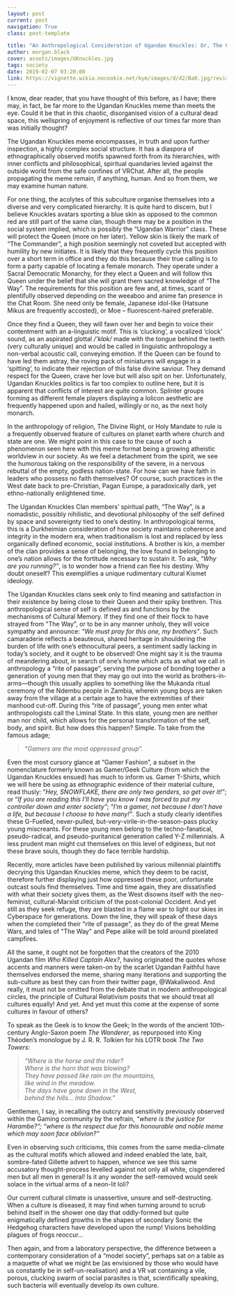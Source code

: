 ```yaml
---
layout: post
current: post
navigation: True
class: post-template

title: "An Anthropological Consideration of Ugandan Knuckles: Or, The Opiate for a Poisoned State"
author: morgan.black
cover: assets/images/UKnuckles.jpg
tags: society
date: 2019-02-07 03:20:00
link: https://vignette.wikia.nocookie.net/kym/images/d/d2/Ba0.jpg/revision/latest?cb=20180222212108&format=original
---
```


I know, dear reader, that you have thought of this before, as I have; there may, in fact, be far more to the Ugandan Knuckles meme than meets the eye. Could it be that in this chaotic, disorganised vision of a cultural dead space, this wellspring of enjoyment is reflective of our times far more than was initially thought?

The Ugandan Knuckles meme encompasses, in truth and upon further inspection, a highly complex social structure. It has a diaspora of ethnographically observed motifs spawned forth from its hierarchies, with inner conflicts and philosophical, spiritual quandaries levied against the outside world from the safe confines of VRChat. After all, the people propagating the meme remain, if anything, human. And so from them, we may examine human nature.

For one thing, the acolytes of this subculture organise themselves into a diverse and very complicated hierarchy. It is quite hard to discern, but I believe Knuckles avatars sporting a blue skin as opposed to the common red are still part of the same clan, though there may be a position in the social system implied, which is possibly the “Ugandan Warrior” class. These will protect the Queen (more on her later). Yellow skin is likely the mark of “The Commander”, a high position seemingly not coveted but accepted with humility by new initiates. It is likely that they frequently cycle this position over a short term in office and they do this because their true calling is to form a party capable of locating a female monarch.
They operate under a Sacral Democratic Monarchy, for they elect a Queen and will follow this Queen under the belief that she will grant them sacred knowledge of “The Way”. The requirements for this position are few and, at times, scant or plentifully observed depending on the weeaboo and anime fan presence in the Chat Room. She need only be female, Japanese idol-like (Hatsune Mikus are frequently accosted), or Moe – fluorescent-haired preferable.

Once they find a Queen, they will fawn over her and begin to voice their contentment with an a-linguistic motif. This is ‘clucking’, a vocalized ‘clock’ sound, as an aspirated glottal <em>/'klɒk/</em> made with the tongue behind the teeth (very culturally unique) and would be called in linguistic anthropology a non-verbal acoustic call, conveying emotion. If the Queen can be found to have led them astray, the roving pack of miniatures will engage in a ‘spitting’, to indicate their rejection of this false divine saviour. They demand respect for the Queen, crave her love but will also spit on her.
Unfortunately, Ugandan Knuckles politics is far too complex to outline here, but it is apparent that conflicts of interest are quite common. Splinter groups forming as different female players displaying a lolicon aesthetic are frequently happened upon and hailed, willingly or no, as the next holy monarch.

In the anthropology of religion, The Divine Right, or Holy Mandate to rule is a frequently observed feature of cultures on planet earth where church and state are one. We might point in this case to the cause of such a phenomenon seen here with this meme format being a growing atheistic worldview in our society. As we feel a detachment from the spirit, we see the humorous taking on the responsibility of the severe, in a nervous rebuttal of the empty, godless nation-state. For how can we have faith in leaders who possess no faith themselves? Of course, such practices in the West date back to pre-Christian, Pagan Europe, a paradoxically dark, yet ethno-nationally enlightened time.  

The Ugandan Knuckles Clan members’ spiritual path, “The Way”, is a nomadistic, possibly nihilistic, and devotional philosophy of the self defined by space and sovereignty tied to one’s destiny. In anthropological terms, this is a Durkheimian consideration of how society maintains coherence and integrity in the modern era, when traditionalism is lost and replaced by less organically defined economic, social institutions. A brother is kin, a member of the clan provides a sense of belonging, the love found in belonging to one’s nation allows for the fortitude necessary to sustain it. To ask, <i>“Why are you running?”</i>, is to wonder how a friend can flee his destiny. Why doubt oneself? This exemplifies a unique rudimentary cultural Kismet ideology.

The Ugandan Knuckles clans seek only to find meaning and satisfaction in their existence by being close to their Queen and their spiky brethren. This anthropological sense of self is defined as and functions by the mechanisms of Cultural Memory. If they find one of their flock to have strayed from "The Way", or to be in any manner unholy, they will voice sympathy and announce: <i>“We must pray for this one, my brothers”</i>. Such camaraderie reflects a beauteous, shared heritage in shouldering the burden of life with one’s ethnocultural peers, a sentiment sadly lacking in today’s society, and it ought to be observed! One might say it is the trauma of meandering about, in search of one’s home which acts as what we call in anthropology a “rite of passage”, serving the purpose of bonding together a generation of young men that they may go out into the world as brothers-in-arms—though this usually applies to something like the Mukanda ritual ceremony of the Ndembu people in Zambia, wherein young boys are taken away from the village at a certain age to have the extremities of their manhood cut-off. During this “rite of passage”, young men enter what anthropologists call the Liminal State. In this state, young men are neither man nor child, which allows for the personal transformation of the self, body, and spirit. But how does this happen? Simple. To take from the famous adage;

<blockquote>
<i>“Gamers are the most oppressed group”.</i>
</blockquote>

Even the most cursory glance at “Gamer Fashion”, a subset in the nomenclature formerly known as Gamer/Geek Culture (from which the Ugandan Knuckles ensued) has much to inform us. Gamer T-Shirts, which we will here be using as ethnographic evidence of their material culture, read thusly: “<i>Hey, SNOWFLAKE, there are only two genders, so get over it!”</i>; or “<i>If you are reading this I’ll have you know I was forced to put my controller down and enter society”</i>; “<i>I’m a gamer, not because I don’t have a life, but because I choose to have many!”</i>. Such a study clearly identifies these G-Fuelled, never-pulled, but-very-virile-in-the-season-pass plucky young miscreants. For these young men belong to the techno-fanatical, pseudo-radical, and pseudo-puritanical generation called Y-Z millennials. A less prudent man might cut themselves on this level of edginess, but not these brave souls, though they do face terrible hardship.

Recently, more articles have been published by various millennial plaintiffs decrying this Ugandan Knuckles meme, which they deem to be racist, therefore further displaying just how oppressed these poor, unfortunate outcast souls find themselves. Time and time again, they are dissatisfied with what their society gives them, as the West disowns itself with the neo-feminist, cultural-Marxist criticism of the post-colonial Occident. And yet still as they seek refuge, they are blasted in a flame war to light our skies in Cyberspace for generations. Down the line, they will speak of these days when the completed their "rite of passage", as they do of the great Meme Wars, and tales of "The Way" and Pepe alike will be told around pixelated campfires.

All the same, it ought not be forgotten that the creators of the 2010 Ugandan film <em>Who Killed Captain Alex?</em>, having originated the quotes whose accents and manners were taken-on by the scarlet Ugandan Faithful have themselves endorsed the meme, sharing many iterations and supporting the sub-culture as best they can from their twitter page, @Wakaliwood. And really, it must not be omitted from the debate that in modern anthropological circles, the principle of Cultural Relativism posits that we should treat all cultures equally! And yet. And yet must this come at the expense of some cultures in favour of others?

To speak as the Geek is to know the Geek; In the words of the ancient 10th-century Anglo-Saxon poem <em>The Wanderer</em>, as repurposed into King Théoden’s monologue by J. R. R. Tolkien for his LOTR book <em>The Two Towers</em>:  

<blockquote>
<i>“Where is the horse and the rider? <br>
Where is the horn that was blowing? <br>
They have passed like rain on the mountains, <br>
like wind in the meadow. <br>
The days have gone down in the West, <br>
behind the hills... Into Shadow.”</i>
</blockquote>

Gentlemen, I say, in recalling the outcry and sensitivity previously observed within the Gaming community by the refrain, <i>“where is the justice for Harambe?”; “where is the respect due for this honourable and noble meme which may soon face oblivion?” </i>

Even in observing such criticisms, this comes from the same media-climate as the cultural motifs which allowed and indeed enabled the late, bait, sombre-fated Gillette advert to happen, whence we see this same accusatory thought-process levelled against not only all white, cisgendered men but all men in general! Is it any wonder the self-removed would seek solace in the virtual arms of a neon-lit loli?

Our current cultural climate is unassertive, unsure and self-destructing. When a culture is diseased, it may find when turning around to scrub behind itself in the shower one day that oddly-formed but quite enigmatically defined growths in the shapes of secondary Sonic the Hedgehog characters have developed upon the rump! Visions beholding plagues of frogs reoccur…

Then again, and from a laboratory perspective, the difference between a contemporary consideration of a “model society”, perhaps sat on a table as a maquette of what we might be (as envisioned by those who would have us constantly be in self-un-realisation) and a VR vat containing a vile, porous, clucking swarm of social parasites is that, scientifically speaking, such bacteria will eventually develop its own culture.
